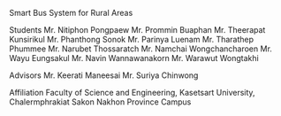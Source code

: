 Smart Bus System for Rural Areas

Students
Mr. Nitiphon Pongpaew  Mr. Prommin Buaphan  Mr. Theerapat Kunsirikul Mr. Phanthong Sonok  Mr. Parinya Luenam  Mr. Tharathep Phummee  Mr. Narubet Thossaratch
Mr. Namchai Wongchancharoen  Mr. Wayu Eungsakul  Mr. Navin Wannawanakorn  Mr. Warawut Wongtakhi

Advisors
Mr. Keerati Maneesai
Mr. Suriya Chinwong

Affiliation
Faculty of Science and Engineering, Kasetsart University, Chalermphrakiat Sakon Nakhon Province Campus
